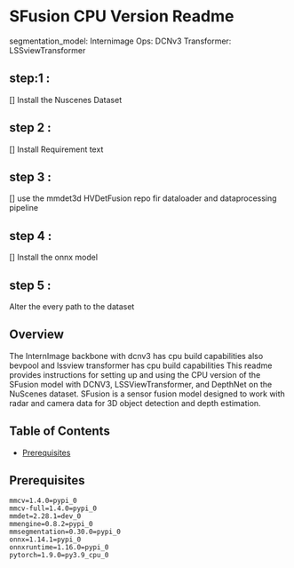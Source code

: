 # SFusion CPU Version Readme
segmentation_model: Internimage
Ops: DCNv3
Transformer: LSSviewTransformer

## step:1 : 
[] Install the Nuscenes Dataset
## step 2 : 
[] Install Requirement text
## step 3 :
[] use the mmdet3d HVDetFusion repo fir dataloader and dataprocessing pipeline
## step 4 :
[] Install the onnx model
## step 5 :
Alter the every path to the dataset



## Overview
The InternImage backbone with dcnv3 has cpu build capabilities 
also bevpool and lssview transformer has cpu build capabilities 
This readme provides instructions for setting up and using the CPU version of the SFusion model with DCNV3, LSSViewTransformer, and DepthNet on the NuScenes dataset. SFusion is a sensor fusion model designed to work with radar and camera data for 3D object detection and depth estimation.

## Table of Contents

- [Prerequisites](#prerequisites)

## Prerequisites

```shell
mmcv=1.4.0=pypi_0
mmcv-full=1.4.0=pypi_0
mmdet=2.28.1=dev_0
mmengine=0.8.2=pypi_0
mmsegmentation=0.30.0=pypi_0  
onnx=1.14.1=pypi_0
onnxruntime=1.16.0=pypi_0
pytorch=1.9.0=py3.9_cpu_0
```

